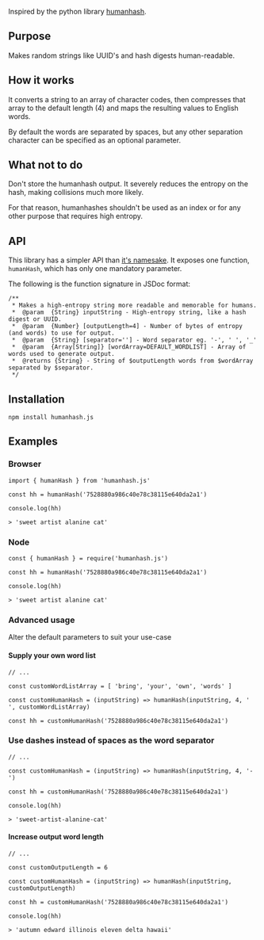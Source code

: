 Inspired by the python library [humanhash](https://github.com/zacharyvoase/humanhash).

## Purpose

Makes random strings like UUID's and hash digests human-readable. 

## How it works

It converts a string to an array of character codes, then compresses that array to the default length (4) and maps the resulting values to English words.

By default the words are separated by spaces, but any other separation character can be specified as an optional parameter.

## What not to do

Don't store the humanhash output. It severely reduces the entropy on the hash, making collisions much more likely.

For that reason, humanhashes shouldn't be used as an index or for any other purpose that requires high entropy.

## API

This library has a simpler API than [it's namesake](https://github.com/zacharyvoase/humanhash). It exposes one function, `humanHash`, which has only one mandatory parameter.

The following is the function signature in JSDoc format:

```JS
/**
 * Makes a high-entropy string more readable and memorable for humans.
 *  @param  {String} inputString - High-entropy string, like a hash digest or UUID.
 *  @param  {Number} [outputLength=4] - Number of bytes of entropy (and words) to use for output.
 *  @param  {String} [separator=''] - Word separator eg. '-', ' ', '_'
 *  @param  {Array[String]} [wordArray=DEFAULT_WORDLIST] - Array of words used to generate output.
 *  @returns {String} - String of $outputLength words from $wordArray separated by $separator.
 */
```

## Installation

```JS
npm install humanhash.js
```

## Examples

### Browser

```JS
import { humanHash } from 'humanhash.js'

const hh = humanHash('7528880a986c40e78c38115e640da2a1')

console.log(hh)

> 'sweet artist alanine cat'
```

### Node

```JS
const { humanHash } = require('humanhash.js')

const hh = humanHash('7528880a986c40e78c38115e640da2a1')

console.log(hh)

> 'sweet artist alanine cat'
```

### Advanced usage

Alter the default parameters to suit your use-case

#### Supply your own word list

```JS
// ...

const customWordListArray = [ 'bring', 'your', 'own', 'words' ]

const customHumanHash = (inputString) => humanHash(inputString, 4, ' ', customWordListArray)

const hh = customHumanHash('7528880a986c40e78c38115e640da2a1')

```

### Use dashes instead of spaces as the word separator

```JS
// ...

const customHumanHash = (inputString) => humanHash(inputString, 4, '-')

const hh = customHumanHash('7528880a986c40e78c38115e640da2a1')

console.log(hh)

> 'sweet-artist-alanine-cat'

```

#### Increase output word length

```JS
// ...

const customOutputLength = 6

const customHumanHash = (inputString) => humanHash(inputString, customOutputLength)

const hh = customHumanHash('7528880a986c40e78c38115e640da2a1')

console.log(hh)

> 'autumn edward illinois eleven delta hawaii'

```


